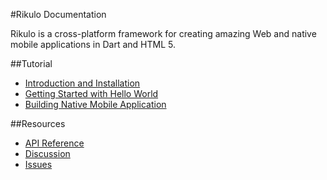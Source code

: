 #Rikulo Documentation

Rikulo is a cross-platform framework for creating amazing Web and native mobile applications in Dart and HTML 5.

##Tutorial

* [Introduction and Installation](Introduction/index.md)
* [Getting Started with Hello World](Getting_Started/Hello_World.md)
* [Building Native Mobile Application](Getting_Started/Building_Native_Mobile_Application.md)

##Resources

* [API Reference](http://api.rikulo.org/rikulo/latest)
* [Discussion](http://stackoverflow.com/questions/tagged/rikulo)
* [Issues](https://github.com/rikulo/rikulo/issues)
